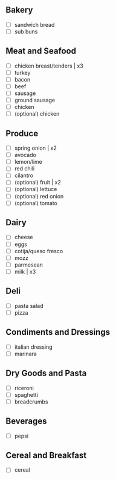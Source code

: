## Bakery
- [ ] sandwich bread
- [ ] sub buns

## Meat and Seafood
- [ ] chicken breast/tenders | x3
- [ ] turkey
- [ ] bacon
- [ ] beef
- [ ] sausage
- [ ] ground sausage
- [ ] chicken
- [ ] (optional) chicken

## Produce
- [ ] spring onion | x2
- [ ] avocado
- [ ] lemon/lime
- [ ] red chili
- [ ] cilantro
- [ ] (optional) fruit | x2
- [ ] (optional) lettuce
- [ ] (optional) red onion
- [ ] (optional) tomato

## Dairy
- [ ] cheese
- [ ] eggs
- [ ] cotija/queso fresco
- [ ] mozz
- [ ] parmesean
- [ ] milk | x3

## Deli
- [ ] pasta salad
- [ ] pizza

## Condiments and Dressings
- [ ] italian dressing
- [ ] marinara

## Dry Goods and Pasta
- [ ] riceroni
- [ ] spaghetti
- [ ] breadcrumbs

## Beverages
- [ ] pepsi

## Cereal and Breakfast
- [ ] cereal
